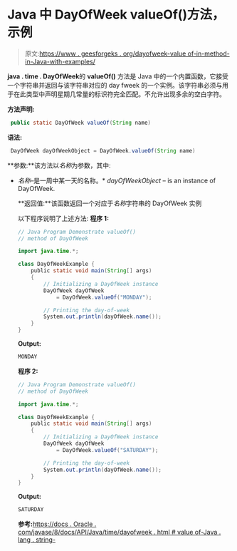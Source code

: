 # Java 中 DayOfWeek valueOf()方法，示例

> 原文:[https://www . geesforgeks . org/dayofweek-value of-in-method-in-Java-with-examples/](https://www.geeksforgeeks.org/dayofweek-valueof-method-in-java-with-examples/)

**java . time . DayOfWeek**的 **valueOf()** 方法是 Java 中的一个内置函数，它接受一个字符串并返回与该字符串对应的 day fweek 的一个实例。该字符串必须与用于在此类型中声明星期几常量的标识符完全匹配。不允许出现多余的空白字符。

**方法声明:**

```java
 public static DayOfWeek valueOf(String name)

```

**语法:**

```java
 DayOfWeek dayOfWeekObject = DayOfWeek.valueOf(String name)

```

**参数:**该方法以*名称*为参数，其中:

*   *名称*–是一周中某一天的名称。*   *dayOfWeekObject* – is an instance of DayOfWeek.

    **返回值:**该函数返回一个对应于*名称*字符串的 DayOfWeek 实例

    以下程序说明了上述方法:
    **程序 1:**

    ```java
    // Java Program Demonstrate valueOf()
    // method of DayOfWeek

    import java.time.*;

    class DayOfWeekExample {
        public static void main(String[] args)
        {
            // Initializing a DayOfWeek instance
            DayOfWeek dayOfWeek
                = DayOfWeek.valueOf("MONDAY");

            // Printing the day-of-week
            System.out.println(dayOfWeek.name());
        }
    }
    ```

    **Output:**

    ```java
    MONDAY

    ```

    **程序 2:**

    ```java
    // Java Program Demonstrate valueOf()
    // method of DayOfWeek

    import java.time.*;

    class DayOfWeekExample {
        public static void main(String[] args)
        {
            // Initializing a DayOfWeek instance
            DayOfWeek dayOfWeek
                = DayOfWeek.valueOf("SATURDAY");

            // Printing the day-of-week
            System.out.println(dayOfWeek.name());
        }
    }
    ```

    **Output:**

    ```java
    SATURDAY

    ```

    **参考:**[https://docs . Oracle . com/javase/8/docs/API/Java/time/dayofweek . html # value of-Java . lang . string-](https://docs.oracle.com/javase/8/docs/api/java/time/DayOfWeek.html#valueOf-java.lang.String-)